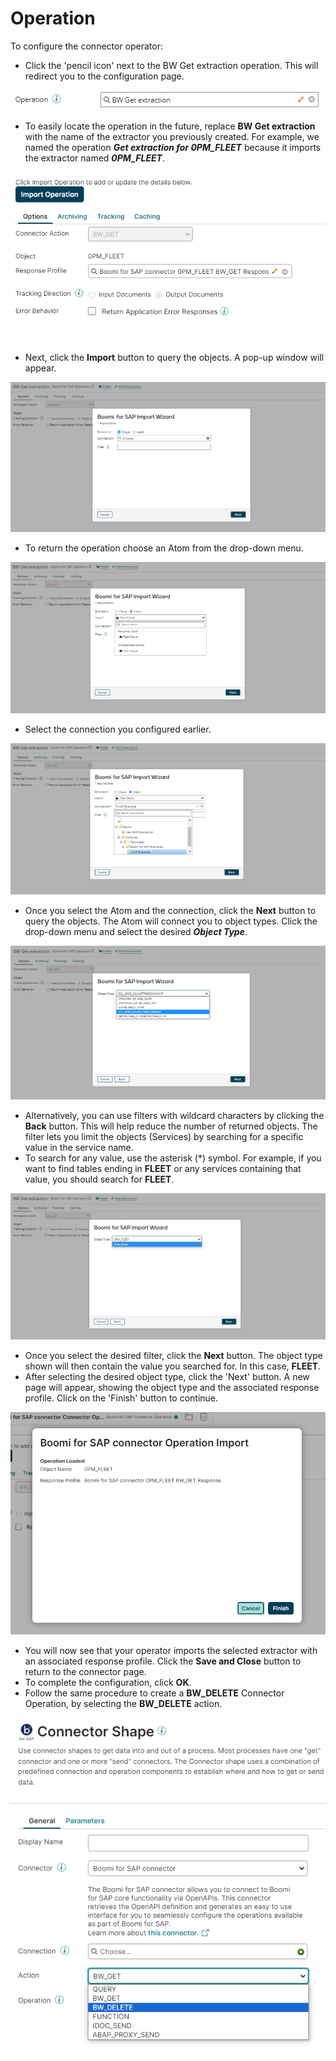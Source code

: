# Operation

<head>
  <meta name="guidename" content="Boomi for SAP"/>
  <meta name="context" content="GUID-6e65fbcf-2d44-445f-a456-7ab8011c54e5"/>
</head>

To configure the connector operator:
- Click the 'pencil icon' next to the BW Get extraction operation. This will redirect you to the configuration page.

![](./Images/img-sap-BW_operation.png)

- To easily locate the operation in the future, replace **BW Get extraction** with the name of the extractor you previously created. For example, we named the operation ***Get extraction for 0PM_FLEET*** because it imports the extractor named ***0PM_FLEET***.

![](./Images/img-sap-BW_operator_import.png)

- Next, click the **Import** button to query the objects. A pop-up window will appear.

![](./Images/img-sap-BW_operator_import_wizard_page.png)

- To return the operation choose an Atom from the drop-down menu.

![](./Images/img-sap-BW_operator_import_atom.png)

- Select the connection you configured earlier. 

![](./Images/img-sap-BW_operator_atom_connector.png)

- Once you select the Atom and the connection, click the **Next** button to query the objects. The Atom will connect you to object types. Click the drop-down menu and select the desired ***Object Type***.

![](./Images/img-sap-BW_operator_import_object_types.png)

- Alternatively, you can use filters with wildcard characters by clicking the **Back** button. This will help reduce the number of returned objects. The filter lets you limit the objects (Services) by searching for a specific value in the service name.
- To search for any value, use the asterisk (*) symbol. For example, if you want to find tables ending in **FLEET** or any services containing that value, you should search for **FLEET**. 

![](./Images/img-sap-BW_operator_object_filter.png)

- Once you select the desired filter, click the **Next** button. The object type shown will then contain the value you searched for. In this case, **FLEET**.
- After selecting the desired object type, click the 'Next' button. A new page will appear, showing the object type and the associated response profile. Click on the 'Finish' button to continue.

![](./Images/img-sap-BW_operator_fleet_finish.png)

- You will now see that your operator imports the selected extractor with an associated response profile. Click the **Save and Close** button to return to the connector page.
- To complete the configuration, click **OK**.
- Follow the same procedure to create a **BW_DELETE** Connector Operation, by selecting the **BW_DELETE** action.

![](./Images/img-sap-BW_operator_delete.png)




